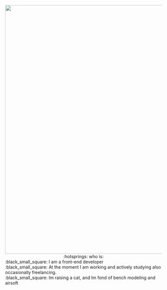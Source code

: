 <div id="header" align="center">
  <img src="https://media.giphy.com/media/Lny6Rw04nsOOc/giphy.gif" width="800"/>
  :hotsprings: who is:
</div>
    :black_small_square: I am a front-end developer<br>
    :black_small_square: At the moment I am working and actively studying also occasionally freelancing.<br>
    :black_small_square: Im raising a cat, and Im fond of bench modeling and airsoft<br>


